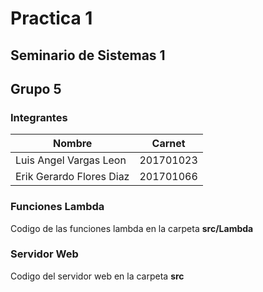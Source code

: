 # Practica 1
## Seminario de Sistemas 1
## Grupo 5

### Integrantes
|Nombre|Carnet  |
|--|--|
|Luis Angel Vargas Leon|201701023|
|Erik Gerardo Flores Diaz|201701066|

### Funciones Lambda
Codigo de las funciones lambda en la carpeta **src/Lambda**
### Servidor Web
Codigo del servidor web en la carpeta **src**